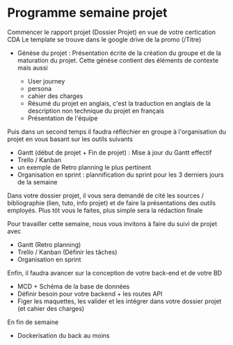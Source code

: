 # Programme semaine projet

Commencer le rapport projet (Dossier Projet) en vue de votre certication CDA
Le template se trouve dans le google drive de la promo (/Titre)

- Génèse du projet : Présentation écrite de la création du groupe et de la maturation du projet. Cette génèse contient des éléments de contexte mais aussi

  - User journey
  - persona
  - cahier des charges
  - Résumé du projet en anglais, c'est la traduction en anglais de la description non technique du projet en français
  - Présentation de l'équipe

Puis dans un second temps il faudra réfléchier en groupe à l'organisation du projet en vous basant sur les outils suivants

- Gantt (début de projet + Fin de projet) : Mise à jour du Gantt effectif
- Trello / Kanban
- un exemple de Retro planning le plus pertinent
- Organisation en sprint : plannification du sprint pour les 3 derniers jours de la semaine

Dans votre dossier projet, il vous sera demandé de cité les sources / bibliographie (lien, tuto, info projet) et de faire la présentations des outils employés. Plus tôt vous le faites, plus simple sera la rédaction finale

Pour travailler cette semaine, nous vous invitons à faire du suivi de projet avec

- Gantt (Retro planning)
- Trello / Kanban (Définir les tâches)
- Organisation en sprint

Enfin, il faudra avancer sur la conception de votre back-end et de votre BD

- MCD + Schéma de la base de données
- Définir besoin pour votre backend + les routes API
- Figer les maquettes, les valider et les intégrer dans votre dossier projet (et cahier des charges)

En fin de semaine

- Dockerisation du back au moins
